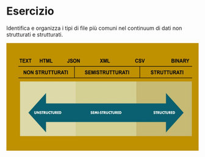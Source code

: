 # Esercizio

Identifica e organizza i tipi di file più comuni nel continuum di dati non strutturati e strutturati.&#x20;

![](<../.gitbook/assets/Presentazione senza titolo.jpg>)
